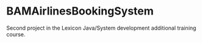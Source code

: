 # BAMAirlinesBookingSystem
Second project in the Lexicon Java/System development additional training course.
